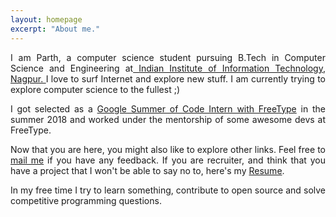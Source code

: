 ```yaml
---
layout: homepage
excerpt: "About me."
---
```

<p align='justify'>
I am Parth, a computer science student pursuing B.Tech in Computer Science and Engineering at<a href="http://www.iiitn.ac.in" target="_blank"> Indian Institute of Information Technology, Nagpur. </a> I love to surf Internet and explore new stuff. I am currently trying to explore computer science to the fullest ;)<br>
</p>

<p align='justify'>
I got selected as a <a href="https://summerofcode.withgoogle.com/projects/#5826114384035840" target="_blank"> Google Summer of Code Intern with FreeType</a> in the summer 2018 and worked under the mentorship of some awesome devs at FreeType. <br>
</p>

<p align='justify'>
Now that you are here, you might also like to explore other links. Feel free to <a href="mailto:parthwazurkar@gmail.com">mail me</a> if you have any feedback.  If you are recruiter, and think that you have a project that I won't be able to say no to, here's my <a href="/assets/docs/parth_resume.pdf" target="_blank"> Resume</a>.
</p>

<p align='justify'>
In my free time I try to learn something, contribute to open source and solve competitive programming questions.
</p>

